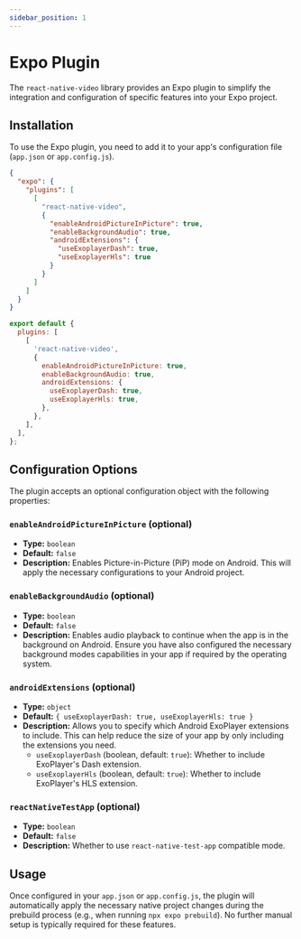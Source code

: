 ```yaml
---
sidebar_position: 1
---
```


# Expo Plugin

The `react-native-video` library provides an Expo plugin to simplify the integration and configuration of specific features into your Expo project.

## Installation

To use the Expo plugin, you need to add it to your app's configuration file (`app.json` or `app.config.js`).

```json title="app.json"
{
  "expo": {
    "plugins": [
      [
        "react-native-video",
        {
          "enableAndroidPictureInPicture": true,
          "enableBackgroundAudio": true,
          "androidExtensions": {
            "useExoplayerDash": true,
            "useExoplayerHls": true
          }
        }
      ]
    ]
  }
}
```

```javascript title="app.config.js"
export default {
  plugins: [
    [
      'react-native-video',
      {
        enableAndroidPictureInPicture: true,
        enableBackgroundAudio: true,
        androidExtensions: {
          useExoplayerDash: true,
          useExoplayerHls: true,
        },
      },
    ],
  ],
};
```

## Configuration Options

The plugin accepts an optional configuration object with the following properties:

### `enableAndroidPictureInPicture` (optional)

-   **Type:** `boolean`
-   **Default:** `false`
-   **Description:** Enables Picture-in-Picture (PiP) mode on Android. This will apply the necessary configurations to your Android project.

### `enableBackgroundAudio` (optional)

-   **Type:** `boolean`
-   **Default:** `false`
-   **Description:** Enables audio playback to continue when the app is in the background on Android. Ensure you have also configured the necessary background modes capabilities in your app if required by the operating system.

### `androidExtensions` (optional)

-   **Type:** `object`
-   **Default:** `{ useExoplayerDash: true, useExoplayerHls: true }`
-   **Description:** Allows you to specify which Android ExoPlayer extensions to include. This can help reduce the size of your app by only including the extensions you need.
    -   `useExoplayerDash` (boolean, default: `true`): Whether to include ExoPlayer's Dash extension.
    -   `useExoplayerHls` (boolean, default: `true`): Whether to include ExoPlayer's HLS extension.

### `reactNativeTestApp` (optional)

-   **Type:** `boolean`
-   **Default:** `false`
-   **Description:** Whether to use `react-native-test-app` compatible mode.

## Usage

Once configured in your `app.json` or `app.config.js`, the plugin will automatically apply the necessary native project changes during the prebuild process (e.g., when running `npx expo prebuild`). No further manual setup is typically required for these features. 